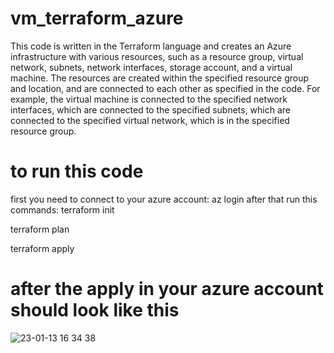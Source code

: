 # vm_terraform_azure
This code is written in the Terraform language and creates an Azure infrastructure with various resources, such as a resource group, virtual network, subnets, network interfaces, storage account, and a virtual machine. The resources are created within the specified resource group and location, and are connected to each other as specified in the code. For example, the virtual machine is connected to the specified network interfaces, which are connected to the specified subnets, which are connected to the specified virtual network, which is in the specified resource group.
# to run this code 
first you need to connect to your azure account: az login
after that run this commands:
terraform init

terraform plan

terraform apply

# after the apply in your azure account should look like this

![23-01-13 16 34 38](https://user-images.githubusercontent.com/86331971/212363778-b2722f32-31fb-4292-99f1-e8575a8b8008.jpg)

